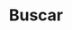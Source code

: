 ---
title: "Buscar"
layout: "search"
summary: "Página de búsqueda"
placeholder: "Buscar contenido en la web..."
---